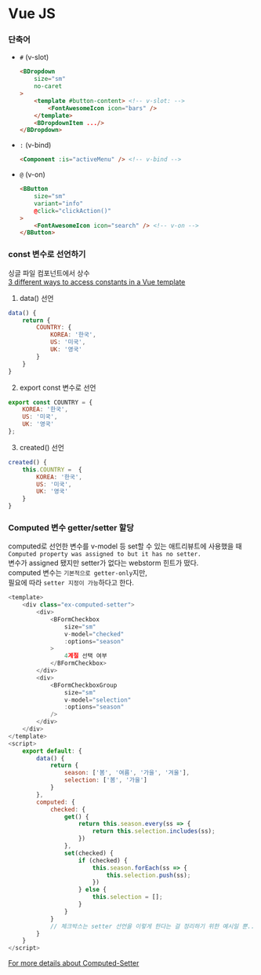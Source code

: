 # Vue JS

### 단축어
* `#` (v-slot)
    ```html
    <BDropdown
        size="sm"
        no-caret
    >
        <template #button-content> <!-- v-slot: -->
            <FontAwesomeIcon icon="bars" />
        </template>
        <BDropdownItem .../>
    </BDropdown>
    ```
* `:` (v-bind)
    ```html
    <Component :is="activeMenu" /> <!-- v-bind -->
    ```
* `@` (v-on)
    ```html
    <BButton
        size="sm"
        variant="info"
        @click="clickAction()"
    >
        <FontAwesomeIcon icon="search" /> <!-- v-on -->
    </BButton>
    ```

### const 변수로 선언하기
싱글 파일 컴포넌트에서 상수  
[3 different ways to access constants in a Vue template](https://coderethinked.com/3-different-ways-to-access-constants-in-a-vue-template/)
1. data() 선언
```javascript
data() {
    return {
        COUNTRY: {
            KOREA: '한국',
            US: '미국',
            UK: '영국'
        }
    }
}
```
2. export const 변수로 선언
```javascript
export const COUNTRY = {
    KOREA: '한국',
    US: '미국',
    UK: '영국'
};
```
3. created() 선언
```javascript
created() {
    this.COUNTRY =  {
        KOREA: '한국',
        US: '미국',
        UK: '영국'
    }
}
```

### Computed 변수 getter/setter 할당

computed로 선언한 변수를 v-model 등 set할 수 있는 애트리뷰트에 사용했을 때  
`Computed property was assigned to but it has no setter.`  
변수가 assigned 됐지만 setter가 없다는 webstorm 힌트가 떴다.  
computed 변수는 `기본적으로 getter-only`지만,  
필요에 따라 `setter 지정이 가능`하다고 한다.  

```javascript
<template>
    <div class="ex-computed-setter">
        <div>
            <BFormCheckbox
                size="sm"
                v-model="checked"
                :options="season"
            >
                4계절 선택 여부
            </BFormCheckbox>
        </div>
        <div>
            <BFormCheckboxGroup
                size="sm"
                v-model="selection"
                :options="season"
            />
        </div>
    </div>
</template>
<script>
    export default: {
        data() {
            return {
                season: ['봄', '여름', '가을', '겨울'],
                selection: ['봄', '가을']
            }
        },
        computed: {
            checked: {
                get() {
                    return this.season.every(ss => {
                        return this.selection.includes(ss);
                    })
                },
                set(checked) {
                    if (checked) {
                        this.season.forEach(ss => {
                            this.selection.push(ss);
                        })
                    } else {
                        this.selection = [];
                    }
                }
            }
            // 체크박스는 setter 선언을 이렇게 한다는 걸 정리하기 위한 예시일 뿐.. 좋은 예제는 아닌 것 같다.
        }
    }
</script>
```

[For more details about Computed-Setter](https://vuejs.org/v2/guide/computed.html#Computed-Setter)
